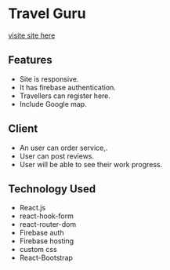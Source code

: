 # **Travel Guru**

[visite site here](https://ninth-assignment-1dc1c.web.app/)

## **Features**
- Site is responsive.
- It has firebase authentication.  
- Travellers can register here.
- Include Google map.

## **Client**
- An user can order service,.
- User can post reviews.
- User will be able to see their work progress.

## **Technology Used**
- React.js
- react-hook-form
- react-router-dom
- Firebase auth
- Firebase hosting
- custom css
- React-Bootstrap


